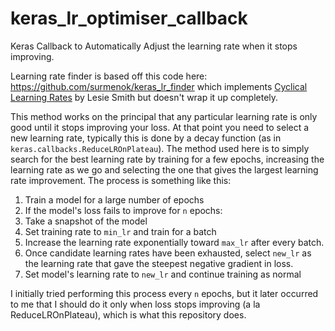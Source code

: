 # keras_lr_optimiser_callback
Keras Callback to Automatically Adjust the learning rate when it stops improving.

Learning rate finder is based off this code here: https://github.com/surmenok/keras_lr_finder which implements [Cyclical Learning Rates](https://arxiv.org/abs/1506.01186) by Lesie Smith but doesn't wrap it up completely.

This method works on the principal that any particular learning rate is only good until it stops improving your loss. At that point you need to select a new learning rate, typically this is done by a decay function (as in `keras.callbacks.ReduceLROnPlateau`). The method used here is to simply search for the best learning rate by training for a few epochs, increasing the learning rate as we go and selecting the one that gives the largest learning rate improvement. The process is something like this:

1. Train a model for a large number of epochs
2. If the model's loss fails to improve for `n` epochs:
 1. Take a snapshot of the model
 2. Set training rate to `min_lr` and train for a batch
 3. Increase the learning rate exponentially toward `max_lr` after every batch.
 4. Once candidate learning rates have been exhausted, select `new_lr` as the learning rate that gave the steepest negative gradient in loss.
 5. Set model's learning rate to `new_lr` and continue training as normal


I initially tried performing this process every `n` epochs, but it later occurred to me that I should do it only when loss stops improving (a la ReduceLROnPlateau), which is what this repository does.
